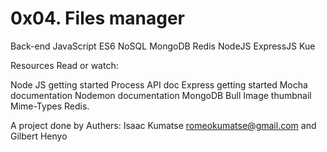 # 0x04. Files manager
Back-end
JavaScript
ES6
NoSQL
MongoDB
Redis
NodeJS
ExpressJS
Kue

Resources
Read or watch:

Node JS getting started
Process API doc
Express getting started
Mocha documentation
Nodemon documentation
MongoDB
Bull
Image thumbnail
Mime-Types
Redis.

A project done by Authers: Isaac Kumatse romeokumatse@gmail.com and Gilbert Henyo